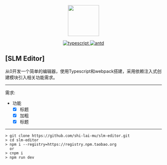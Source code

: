 <div align="center">
  <img width="100"src="https://img.slmblog.com/LOGO.png"/>
  <p></p>
  <p align="center">
    <a href="https://github.com/Microsoft/TypeScript">
      <img src="https://img.shields.io/badge/typescript-4.2.3-brightgreen" alt="typescript">
    </a>
    <a href="https://github.com/vueComponent/ant-design-vue">
      <img src="https://img.shields.io/badge/webpack-4.46.0-orange" alt="antd">
    </a>
  </p>
</div>


## [SLM Editor]
从0开发一个简单的编辑器，使用Typescript和webpack搭建，采用依赖注入式创建模块引入相关功能需求。

---
需求:

 - 功能
    - [x] 标题
    - [x] 加粗
    - [x] 标题

---

```shell
> git clone https://github.com/shi-lai-mu/slm-editor.git
> cd slm-editor
> npm i --registry=https://registry.npm.taobao.org
  or
> cnpm i
> npm run dev
